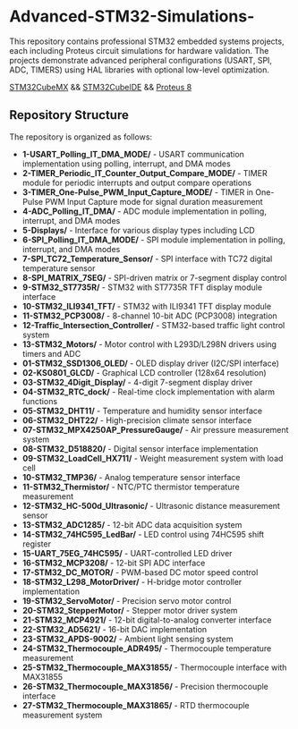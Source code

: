 # Advanced-STM32-Simulations-

This repository contains professional STM32 embedded systems projects, each including Proteus circuit simulations for hardware validation. The projects demonstrate advanced peripheral configurations (USART, SPI, ADC, TIMERS) using HAL libraries with optional low-level optimization.

[STM32CubeMX](https://www.st.com/en/development-tools/stm32cubemx.html) &&
[STM32CubeIDE](https://www.st.com/en/development-tools/stm32cubeide.) &&
[Proteus 8](https://www.labcenter.com/) 

## Repository  Structure

The repository is organized as follows:

- **1-USART_Polling_IT_DMA_MODE/** - USART communication implementation using polling, interrupt, and DMA modes  
- **2-TIMER_Periodic_IT_Counter_Output_Compare_MODE/** - TIMER module for periodic interrupts and output compare operations  
- **3-TIMER_One-Pulse_PWM_Input_Capture_MODE/** - TIMER in One-Pulse PWM Input Capture mode for signal duration measurement  
- **4-ADC_Polling_IT_DMA/** - ADC module implementation in polling, interrupt, and DMA modes  
- **5-Displays/** - Interface for various display types including LCD  
- **6-SPI_Polling_IT_DMA_MODE/** - SPI module implementation in polling, interrupt, and DMA modes  
- **7-SPI_TC72_Temperature_Sensor/** - SPI interface with TC72 digital temperature sensor  
- **8-SPI_MATRIX_7SEG/** - SPI-driven matrix or 7-segment display control  
- **9-STM32_ST7735R/** - STM32 with ST7735R TFT display module interface  
- **10-STM32_ILI9341_TFT/** - STM32 with ILI9341 TFT display module  
- **11-STM32_PCP3008/** - 8-channel 10-bit ADC (PCP3008) integration  
- **12-Traffic_Intersection_Controller/** - STM32-based traffic light control system  
- **13-STM32_Motors/** - Motor control with L293D/L298N drivers using timers and ADC  
- **01-STM32_SSD1306_OLED/** - OLED display driver (I2C/SPI interface)  
- **02-KS0801_GLCD/** - Graphical LCD controller (128x64 resolution)  
- **03-STM32_4Digit_Display/** - 4-digit 7-segment display driver  
- **04-STM32_RTC_dock/** - Real-time clock implementation with alarm functions  
- **05-STM32_DHT11/** - Temperature and humidity sensor interface  
- **06-STM32_DHT22/** - High-precision climate sensor interface  
- **07-STM32_MPX4250AP_PressureGauge/** - Air pressure measurement system  
- **08-STM32_D518820/** - Digital sensor interface implementation  
- **09-STM32_LoadCell_HX711/** - Weight measurement system with load cell  
- **10-STM32_TMP36/** - Analog temperature sensor interface  
- **11-STM32_Thermistor/** - NTC/PTC thermistor temperature measurement  
- **12-STM32_HC-500d_Ultrasonic/** - Ultrasonic distance measurement sensor  
- **13-STM32_ADC1285/** - 12-bit ADC data acquisition system  
- **14-STM32_74HC595_LedBar/** - LED control using 74HC595 shift register  
- **15-UART_75EG_74HC595/** - UART-controlled LED driver  
- **16-STM32_MCP3208/** - 12-bit SPI ADC interface  
- **17-STM32_DC_MOTOR/** - PWM-based DC motor speed control  
- **18-STM32_L298_MotorDriver/** - H-bridge motor controller implementation  
- **19-STM32_ServoMotor/** - Precision servo motor control  
- **20-STM32_StepperMotor/** - Stepper motor driver system  
- **21-STM32_MCP4921/** - 12-bit digital-to-analog converter interface  
- **22-STM32_AD5621/** - 16-bit DAC implementation  
- **23-STM32_APDS-9002/** - Ambient light sensing system  
- **24-STM32_Thermocouple_ADR495/** - Thermocouple temperature measurement  
- **25-STM32_Thermocouple_MAX31855/** - Thermocouple interface with MAX31855  
- **26-STM32_Thermocouple_MAX31856/** - Precision thermocouple interface  
- **27-STM32_Thermocouple_MAX31865/** - RTD thermocouple measurement system  